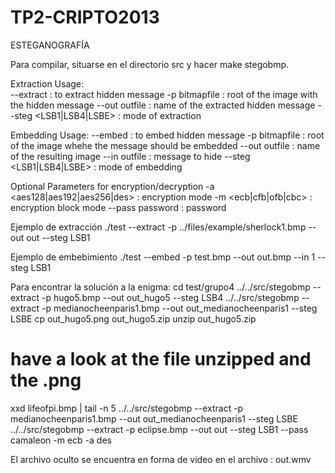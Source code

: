 TP2-CRIPTO2013
==============

ESTEGANOGRAFÍA

Para compilar, situarse en el directorio src y hacer make stegobmp.

Extraction Usage:<br>
--extract                : to extract hidden message
-p bitmapfile            : root of the image with the hidden message
--out outfile            : name of the extracted hidden message
--steg  <LSB1|LSB4|LSBE>  : mode of extraction

Embedding Usage:
--embed                  : to embed hidden message
-p bitmapfile            : root of the image whehe the message should be embedded
--out outfile            : name of the resulting image
--in outfile             : message to hide
--steg  <LSB1|LSB4|LSBE>  : mode of embedding

Optional Parameters for encryption/decryption
-a <aes128|aes192|aes256|des> : encryption mode
-m <ecb|cfb|ofb|cbc>          : encryption block mode
--pass password               : password
   
Ejemplo de extracción
./test --extract -p ../files/example/sherlock1.bmp --out out --steg LSB1


Ejemplo de embebimiento
./test --embed -p test.bmp --out out.bmp --in 1 --steg LSB1


Para encontrar la solución a la enigma:
cd test/grupo4
../../src/stegobmp --extract -p hugo5.bmp --out out_hugo5 --steg LSB4
../../src/stegobmp --extract -p medianocheenparis1.bmp --out out_medianocheenparis1 --steg LSBE
cp out_hugo5.png out_hugo5.zip
unzip out_hugo5.zip
# have a look at the file unzipped and the .png
xxd lifeofpi.bmp | tail -n 5
../../src/stegobmp --extract -p medianocheenparis1.bmp --out out_medianocheenparis1 --steg LSBE
../../src/stegobmp --extract -p eclipse.bmp --out out --steg LSB1 --pass camaleon -m ecb -a des

El archivo oculto se encuentra en forma de video en el archivo : out.wmv

